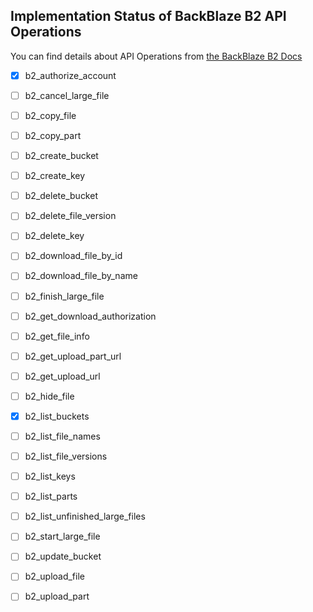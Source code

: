 ## Implementation Status of BackBlaze B2 API Operations

You can find details about API Operations from [the BackBlaze B2 Docs](https://www.backblaze.com/b2/docs/)

- [x] b2_authorize_account

- [ ] b2_cancel_large_file

- [ ] b2_copy_file

- [ ] b2_copy_part

- [ ] b2_create_bucket

- [ ] b2_create_key

- [ ] b2_delete_bucket

- [ ] b2_delete_file_version

- [ ] b2_delete_key

- [ ] b2_download_file_by_id

- [ ] b2_download_file_by_name

- [ ] b2_finish_large_file

- [ ] b2_get_download_authorization

- [ ] b2_get_file_info

- [ ] b2_get_upload_part_url

- [ ] b2_get_upload_url

- [ ] b2_hide_file

- [x] b2_list_buckets

- [ ] b2_list_file_names

- [ ] b2_list_file_versions

- [ ] b2_list_keys

- [ ] b2_list_parts

- [ ] b2_list_unfinished_large_files

- [ ] b2_start_large_file

- [ ] b2_update_bucket

- [ ] b2_upload_file

- [ ] b2_upload_part
